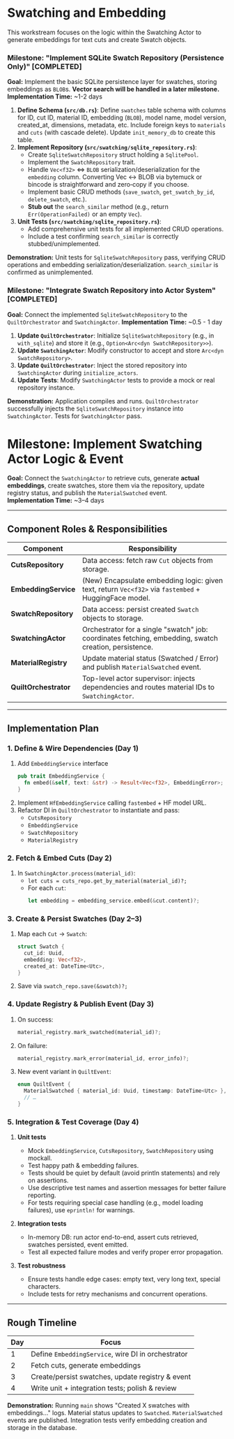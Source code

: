 # Swatching and Embedding

This workstream focuses on the logic within the Swatching Actor to generate embeddings for text cuts and create Swatch objects.

### Milestone: "Implement SQLite Swatch Repository (Persistence Only)" [COMPLETED]

**Goal:** Implement the basic SQLite persistence layer for swatches, storing embeddings as `BLOB`s. **Vector search will be handled in a later milestone.**
**Implementation Time:** ~1-2 days

1.  **Define Schema (`src/db.rs`)**: Define `swatches` table schema with columns for ID, cut ID, material ID, embedding (`BLOB`), model name, model version, created_at, dimensions, metadata, etc. Include foreign keys to `materials` and `cuts` (with cascade delete). Update `init_memory_db` to create this table.
2.  **Implement Repository (`src/swatching/sqlite_repository.rs`)**:
    - Create `SqliteSwatchRepository` struct holding a `SqlitePool`.
    - Implement the `SwatchRepository` trait.
    - Handle `Vec<f32>` <=> `BLOB` serialization/deserialization for the `embedding` column. Converting Vec<f32> ↔ BLOB via bytemuck or bincode is straightforward and zero‑copy if you choose.
    - Implement basic CRUD methods (`save_swatch`, `get_swatch_by_id`, `delete_swatch`, etc.).
    - **Stub out** the `search_similar` method (e.g., return `Err(OperationFailed)` or an empty `Vec`).
3.  **Unit Tests (`src/swatching/sqlite_repository.rs`)**:
    - Add comprehensive unit tests for all implemented CRUD operations.
    - Include a test confirming `search_similar` is correctly stubbed/unimplemented.

**Demonstration:** Unit tests for `SqliteSwatchRepository` pass, verifying CRUD operations and embedding serialization/deserialization. `search_similar` is confirmed as unimplemented.

### Milestone: "Integrate Swatch Repository into Actor System" [COMPLETED]

**Goal:** Connect the implemented `SqliteSwatchRepository` to the `QuiltOrchestrator` and `SwatchingActor`.
**Implementation Time:** ~0.5 - 1 day

1.  **Update `QuiltOrchestrator`**: Initialize `SqliteSwatchRepository` (e.g., in `with_sqlite`) and store it (e.g., `Option<Arc<dyn SwatchRepository>>`).
2.  **Update `SwatchingActor`**: Modify constructor to accept and store `Arc<dyn SwatchRepository>`.
3.  **Update `QuiltOrchestrator`**: Inject the stored repository into `SwatchingActor` during `initialize_actors`.
4.  **Update Tests**: Modify `SwatchingActor` tests to provide a mock or real repository instance.

**Demonstration:** Application compiles and runs. `QuiltOrchestrator` successfully injects the `SqliteSwatchRepository` instance into `SwatchingActor`. Tests for `SwatchingActor` pass.

# Milestone: Implement Swatching Actor Logic & Event

**Goal:** Connect the `SwatchingActor` to retrieve cuts, generate **actual embeddings**, create swatches, store them via the repository, update registry status, and publish the `MaterialSwatched` event.  
**Implementation Time:** ~3–4 days

---

## Component Roles & Responsibilities

| Component             | Responsibility                                                                                         |
| --------------------- | ------------------------------------------------------------------------------------------------------ |
| **CutsRepository**    | Data access: fetch raw `Cut` objects from storage.                                                     |
| **EmbeddingService**  | (New) Encapsulate embedding logic: given text, return `Vec<f32>` via `fastembed` + HuggingFace model.  |
| **SwatchRepository**  | Data access: persist created `Swatch` objects to storage.                                              |
| **SwatchingActor**    | Orchestrator for a single "swatch" job: coordinates fetching, embedding, swatch creation, persistence. |
| **MaterialRegistry**  | Update material status (Swatched / Error) and publish `MaterialSwatched` event.                        |
| **QuiltOrchestrator** | Top-level actor supervisor: injects dependencies and routes material IDs to `SwatchingActor`.          |

---

## Implementation Plan

### 1. Define & Wire Dependencies (Day 1)

1. Add `EmbeddingService` interface
   ```rust
   pub trait EmbeddingService {
     fn embed(&self, text: &str) -> Result<Vec<f32>, EmbeddingError>;
   }
   ```
2. Implement `HfEmbeddingService` calling `fastembed` + HF model URL.
3. Refactor DI in `QuiltOrchestrator` to instantiate and pass:
   - `CutsRepository`
   - `EmbeddingService`
   - `SwatchRepository`
   - `MaterialRegistry`

### 2. Fetch & Embed Cuts (Day 2)

1. In `SwatchingActor.process(material_id)`:
   - `let cuts = cuts_repo.get_by_material(material_id)?;`
   - For each `cut`:
     ```rust
     let embedding = embedding_service.embed(&cut.content)?;
     ```

### 3. Create & Persist Swatches (Day 2–3)

1. Map each `Cut` → `Swatch`:
   ```rust
   struct Swatch {
     cut_id: Uuid,
     embedding: Vec<f32>,
     created_at: DateTime<Utc>,
   }
   ```
2. Save via `swatch_repo.save(&swatch)?;`

### 4. Update Registry & Publish Event (Day 3)

1. On success:
   ```rust
   material_registry.mark_swatched(material_id)?;
   ```
2. On failure:
   ```rust
   material_registry.mark_error(material_id, error_info)?;
   ```
3. New event variant in `QuiltEvent`:
   ```rust
   enum QuiltEvent {
     MaterialSwatched { material_id: Uuid, timestamp: DateTime<Utc> },
     // …
   }
   ```

### 5. Integration & Test Coverage (Day 4)

1. **Unit tests**

   - Mock `EmbeddingService`, `CutsRepository`, `SwatchRepository` using mockall.
   - Test happy path & embedding failures.
   - Tests should be quiet by default (avoid println statements) and rely on assertions.
   - Use descriptive test names and assertion messages for better failure reporting.
   - For tests requiring special case handling (e.g., model loading failures), use `eprintln!` for warnings.

2. **Integration tests**

   - In-memory DB: run actor end-to-end, assert cuts retrieved, swatches persisted, event emitted.
   - Test all expected failure modes and verify proper error propagation.

3. **Test robustness**
   - Ensure tests handle edge cases: empty text, very long text, special characters.
   - Include tests for retry mechanisms and concurrent operations.

---

## Rough Timeline

| Day | Focus                                              |
| --- | -------------------------------------------------- |
| 1   | Define `EmbeddingService`, wire DI in orchestrator |
| 2   | Fetch cuts, generate embeddings                    |
| 3   | Create/persist swatches, update registry & event   |
| 4   | Write unit + integration tests; polish & review    |

**Demonstration:** Running `main` shows "Created X swatches with embeddings..." logs. Material status updates to `Swatched`. `MaterialSwatched` events are published. Integration tests verify embedding creation and storage in the database.
